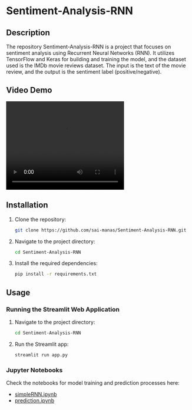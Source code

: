 # Sentiment-Analysis-RNN

## Description
The repository Sentiment-Analysis-RNN is a project that focuses on sentiment analysis using Recurrent Neural Networks (RNN). It utilizes TensorFlow and Keras for building and training the model, and the dataset used is the IMDb movie reviews dataset. The input is the text of the movie review, and the output is the sentiment label (positive/negative).

## Video Demo
<video width="320" height="240" controls>
  <source src="https://github.com/sai-manas/Sentiment-Analysis-RNN/blob/main/streamlit-app-2024-12-19-20-12-56.webm" type="video/webm">
  Your browser does not support the video tag.
</video>

## Installation
1. Clone the repository:
    ```sh
    git clone https://github.com/sai-manas/Sentiment-Analysis-RNN.git
    ```
2. Navigate to the project directory:
    ```sh
    cd Sentiment-Analysis-RNN
    ```
3. Install the required dependencies:
    ```sh
    pip install -r requirements.txt
    ```

## Usage
### Running the Streamlit Web Application
1. Navigate to the project directory:
    ```sh
    cd Sentiment-Analysis-RNN
    ```
2. Run the Streamlit app:
    ```sh
    streamlit run app.py
    ```

### Jupyter Notebooks
Check the notebooks for model training and prediction processes here:
- [simpleRNN.ipynb](https://github.com/sai-manas/Sentiment-Analysis-RNN/blob/main/notebooks/simpleRNN.ipynb)
- [prediction.ipynb](https://github.com/sai-manas/Sentiment-Analysis-RNN/blob/main/notebooks/prediction.ipynb)
